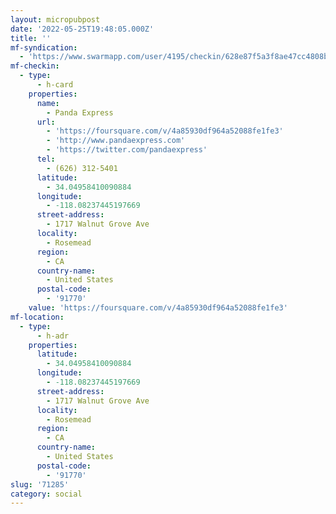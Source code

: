 ```yaml
---
layout: micropubpost
date: '2022-05-25T19:48:05.000Z'
title: ''
mf-syndication:
  - 'https://www.swarmapp.com/user/4195/checkin/628e87f5a3f8ae47cc4808ba'
mf-checkin:
  - type:
      - h-card
    properties:
      name:
        - Panda Express
      url:
        - 'https://foursquare.com/v/4a85930df964a52088fe1fe3'
        - 'http://www.pandaexpress.com'
        - 'https://twitter.com/pandaexpress'
      tel:
        - (626) 312-5401
      latitude:
        - 34.04958410090884
      longitude:
        - -118.08237445197669
      street-address:
        - 1717 Walnut Grove Ave
      locality:
        - Rosemead
      region:
        - CA
      country-name:
        - United States
      postal-code:
        - '91770'
    value: 'https://foursquare.com/v/4a85930df964a52088fe1fe3'
mf-location:
  - type:
      - h-adr
    properties:
      latitude:
        - 34.04958410090884
      longitude:
        - -118.08237445197669
      street-address:
        - 1717 Walnut Grove Ave
      locality:
        - Rosemead
      region:
        - CA
      country-name:
        - United States
      postal-code:
        - '91770'
slug: '71285'
category: social
---
```


